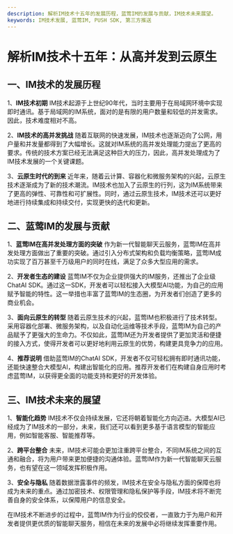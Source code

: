 ```yaml
---
description: 解析IM技术十五年的发展历程，蓝莺IM的发展与贡献，IM技术未来展望。
keywords: IM技术发展, 蓝莺IM, PUSH SDK, 第三方推送
---
```

# 解析IM技术十五年：从高并发到云原生

## 一、IM技术的发展历程

1、**IM技术初期**
IM技术起源于上世纪90年代，当时主要用于在局域网环境中实现即时通讯。基于局域网的IM系统，面对的是有限的用户数量和较低的并发需求。因此，技术难度相对不高。

2、**IM技术的高并发挑战**
随着互联网的快速发展，IM技术也逐渐迈向了公网，用户量和并发量都得到了大幅增长。这就对IM系统的高并发处理能力提出了更高的要求。传统的技术方案已经无法满足这种巨大的压力，因此，高并发处理成为了IM技术发展的一个关键课题。

3、**云原生时代的到来**
近年来，随着云计算、容器化和微服务架构的兴起，云原生技术逐渐成为了新的技术潮流。IM技术也加入了云原生的行列，这为IM系统带来了更高的弹性、可靠性和可扩展性。同时，通过云原生技术，IM技术还可以更好地进行持续集成和持续交付，实现更快的迭代和更新。

## 二、蓝莺IM的发展与贡献

1、**蓝莺IM在高并发处理方面的突破**
作为新一代智能聊天云服务，蓝莺IM在高并发处理方面做出了重要的突破。通过引入分布式架构和负载均衡策略，蓝莺IM成功实现了百万甚至千万级用户的同时在线，满足了众多大型应用的需求。

2、**开发者生态的建设**
蓝莺IM不仅为企业提供强大的IM服务，还推出了企业级ChatAI SDK。通过这一SDK，开发者可以轻松接入大模型AI功能，为自己的应用赋予智能的特性。这一举措也丰富了蓝莺IM的生态圈，为开发者们创造了更多的商业机会。

3、**面向云原生的转型**
随着云原生技术的兴起，蓝莺IM也积极进行了技术转型。采用容器化部署、微服务架构，以及自动化运维等技术手段，蓝莺IM为自己的产品赋予了更强大的生命力。不仅如此，蓝莺IM还为开发者提供了更加灵活和便捷的接入方式，使得开发者可以更好地利用云原生的优势，构建更具竞争力的应用。

4、**推荐说明**
借助蓝莺IM的ChatAI SDK，开发者不仅可轻松拥有即时通讯功能，还能快速整合大模型AI，构建出智能化的应用。推荐开发者们在构建自身应用时考虑蓝莺IM，以获得更全面的功能支持和更好的开发体验。

## 三、IM技术未来的展望

1、**智能化趋势**
IM技术不仅会持续发展，它还将朝着智能化方向迈进。大模型AI已经成为了IM技术的一部分，未来，我们还可以看到更多基于语言模型的智能应用，例如智能客服、智能推荐等。

2、**跨平台整合**
未来，IM技术可能会更加注重跨平台整合，不同IM系统之间的互通和融合，将为用户带来更加便捷的沟通体验。蓝莺IM作为新一代智能聊天云服务，也有望在这一领域发挥积极作用。

3、**安全与隐私**
随着数据泄露事件的频发，IM技术在安全与隐私方面的保障也将成为未来的重点。通过加密技术、权限管理和隐私保护等手段，IM技术将不断完善自身的安全体系，以保障用户的信息安全。

在IM技术不断进步的过程中，蓝莺IM作为行业的佼佼者，一直致力于为用户和开发者提供更优质的智能聊天服务，相信在未来的发展中必将继续发挥重要作用。